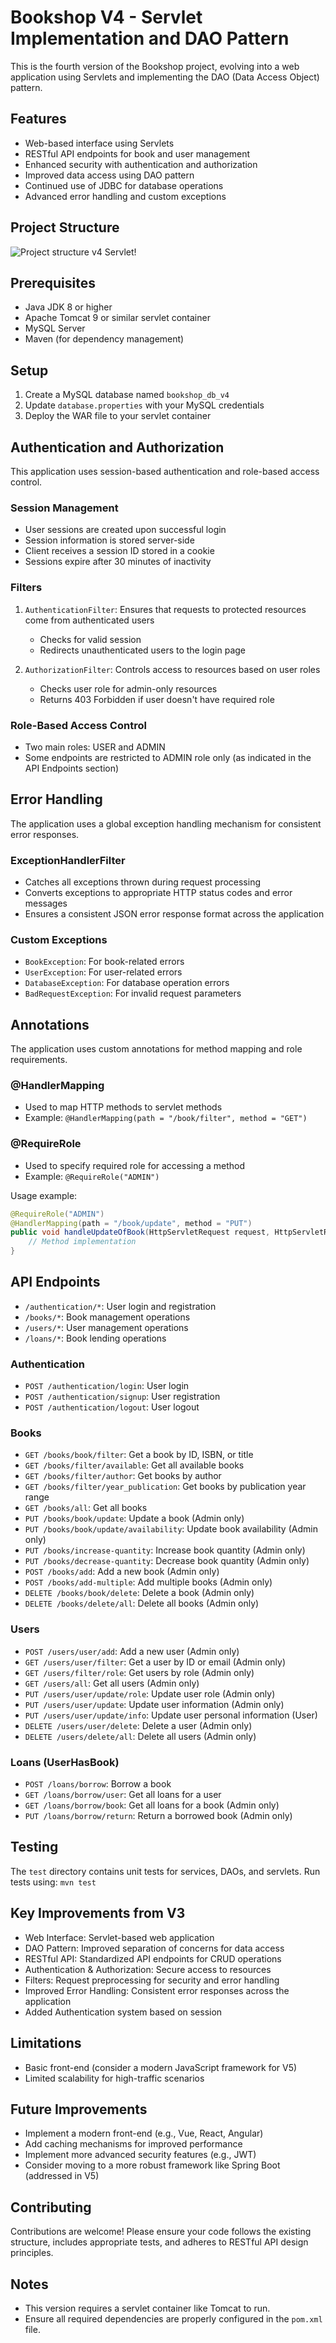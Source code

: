 # Bookshop V4 - Servlet Implementation and DAO Pattern

This is the fourth version of the Bookshop project, evolving into a web application using Servlets and implementing the DAO (Data Access Object) pattern.

## Features

- Web-based interface using Servlets
- RESTful API endpoints for book and user management
- Enhanced security with authentication and authorization
- Improved data access using DAO pattern
- Continued use of JDBC for database operations
- Advanced error handling and custom exceptions

## Project Structure
![Project structure v4 Servlet!](src/main/resources/V4-Servletstructure.png)

## Prerequisites

- Java JDK 8 or higher
- Apache Tomcat 9 or similar servlet container
- MySQL Server
- Maven (for dependency management)

## Setup

1. Create a MySQL database named `bookshop_db_v4`
2. Update `database.properties` with your MySQL credentials
3. Deploy the WAR file to your servlet container

## Authentication and Authorization
This application uses session-based authentication and role-based access control.

### Session Management
- User sessions are created upon successful login
- Session information is stored server-side
- Client receives a session ID stored in a cookie
- Sessions expire after 30 minutes of inactivity

### Filters
1. `AuthenticationFilter`: Ensures that requests to protected resources come from authenticated users
    - Checks for valid session
    - Redirects unauthenticated users to the login page

2. `AuthorizationFilter`: Controls access to resources based on user roles
    - Checks user role for admin-only resources
    - Returns 403 Forbidden if user doesn't have required role

### Role-Based Access Control
- Two main roles: USER and ADMIN
- Some endpoints are restricted to ADMIN role only (as indicated in the API Endpoints section)

## Error Handling

The application uses a global exception handling mechanism for consistent error responses.

### ExceptionHandlerFilter
- Catches all exceptions thrown during request processing
- Converts exceptions to appropriate HTTP status codes and error messages
- Ensures a consistent JSON error response format across the application

### Custom Exceptions
- `BookException`: For book-related errors
- `UserException`: For user-related errors
- `DatabaseException`: For database operation errors
- `BadRequestException`: For invalid request parameters

## Annotations

The application uses custom annotations for method mapping and role requirements.

### @HandlerMapping
- Used to map HTTP methods to servlet methods
- Example: `@HandlerMapping(path = "/book/filter", method = "GET")`

### @RequireRole
- Used to specify required role for accessing a method
- Example: `@RequireRole("ADMIN")`

Usage example:
```java
@RequireRole("ADMIN")
@HandlerMapping(path = "/book/update", method = "PUT")
public void handleUpdateOfBook(HttpServletRequest request, HttpServletResponse response) throws IOException {
    // Method implementation
} 
```

## API Endpoints

- `/authentication/*`: User login and registration
- `/books/*`: Book management operations
- `/users/*`: User management operations
- `/loans/*`: Book lending operations

### Authentication
- `POST /authentication/login`: User login
- `POST /authentication/signup`: User registration
- `POST /authentication/logout`: User logout

### Books
- `GET /books/book/filter`: Get a book by ID, ISBN, or title
- `GET /books/filter/available`: Get all available books
- `GET /books/filter/author`: Get books by author
- `GET /books/filter/year_publication`: Get books by publication year range
- `GET /books/all`: Get all books
- `PUT /books/book/update`: Update a book (Admin only)
- `PUT /books/book/update/availability`: Update book availability (Admin only)
- `PUT /books/increase-quantity`: Increase book quantity (Admin only)
- `PUT /books/decrease-quantity`: Decrease book quantity (Admin only)
- `POST /books/add`: Add a new book (Admin only)
- `POST /books/add-multiple`: Add multiple books (Admin only)
- `DELETE /books/book/delete`: Delete a book (Admin only)
- `DELETE /books/delete/all`: Delete all books (Admin only)

### Users
- `POST /users/user/add`: Add a new user (Admin only)
- `GET /users/user/filter`: Get a user by ID or email (Admin only)
- `GET /users/filter/role`: Get users by role (Admin only)
- `GET /users/all`: Get all users (Admin only)
- `PUT /users/user/update/role`: Update user role (Admin only)
- `PUT /users/user/update`: Update user information (Admin only)
- `PUT /users/user/update/info`: Update user personal information (User)
- `DELETE /users/user/delete`: Delete a user (Admin only)
- `DELETE /users/delete/all`: Delete all users (Admin only)

### Loans (UserHasBook)
- `POST /loans/borrow`: Borrow a book
- `GET /loans/borrow/user`: Get all loans for a user
- `GET /loans/borrow/book`: Get all loans for a book (Admin only)
- `PUT /loans/borrow/return`: Return a borrowed book (Admin only)

## Testing

The `test` directory contains unit tests for services, DAOs, and servlets. Run tests using:
`mvn test`

## Key Improvements from V3

- Web Interface: Servlet-based web application
- DAO Pattern: Improved separation of concerns for data access
- RESTful API: Standardized API endpoints for CRUD operations
- Authentication & Authorization: Secure access to resources
- Filters: Request preprocessing for security and error handling
- Improved Error Handling: Consistent error responses across the application
- Added Authentication system based on session

## Limitations

- Basic front-end (consider a modern JavaScript framework for V5)
- Limited scalability for high-traffic scenarios

## Future Improvements

- Implement a modern front-end (e.g., Vue, React, Angular)
- Add caching mechanisms for improved performance
- Implement more advanced security features (e.g., JWT)
- Consider moving to a more robust framework like Spring Boot (addressed in V5)

## Contributing

Contributions are welcome! Please ensure your code follows the existing structure, includes appropriate tests, and adheres to RESTful API design principles.

## Notes

- This version requires a servlet container like Tomcat to run.
- Ensure all required dependencies are properly configured in the `pom.xml` file.